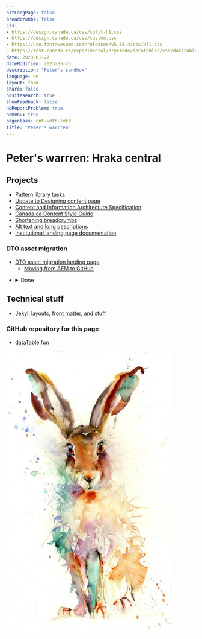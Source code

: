 ```yaml
---
altLangPage: false
breadcrumbs: false
css:
- https://design.canada.ca/css/split-h1.css
- https://design.canada.ca/css/custom.css
- https://use.fontawesome.com/releases/v5.15.4/css/all.css
- https://test.canada.ca/experimental/prycrane/datatables/css/datatables-fun.css
date: 2023-01-27
dateModified: 2023-05-25
description: "Peter's sandbox"
language: en
layout: form
share: false
nositesearch: true
showFeedback: false
noReportProblem: true
nomenu: true
pageclass: cnt-wdth-lmtd
title: "Peter's warrren"
---
```

<div class="row">
  <div class="col-md-8">
    <h1 property="name" id="wb-cont" dir="ltr"><span class="stacked"><span>Peter's warrren</span>: <span>Hraka central</span></span></h1>
    <h2 class="mrgn-tp-lg h3">Projects</h2>
    <ul>
      <li><a href="https://test.canada.ca/experimental/prycrane/pattern-library/">Pattern library tasks</a></li>
      <li><a href="https://test.canada.ca/experimental/prycrane/continuous-improvement/">Update to Designing content page</a></li>
      <li><a href="https://test.canada.ca/experimental/prycrane/architecture/">Content and Information Architecture Specification</a></li>
      <li><a href="https://test.canada.ca/experimental/prycrane/style-guide/index.html">Canada.ca Content Style Guide</a></li>
      <li><a href="https://test.canada.ca/experimental/prycrane/breadcrumbs/">Shortening breadcrumbs</a></li>
      <li><a href="https://test.canada.ca/experimental/prycrane/alt-text/">Alt text and long descriptions</a></li>
      <li><a href="https://test.canada.ca/experimental/ilp/">Institutional landing page documentation</a></li>
    </ul>
    <h3 class="mrgn-tp-lg h4">DTO asset migration</h3>
    <ul>
      <li><a href="https://test.canada.ca/experimental/migration/">DTO asset migration landing page</a>
        <ul>
          <li><a href="https://test.canada.ca/experimental/migration/aem-migration.html">Moving from AEM to GitHub</a></li>
        </ul>
      </li>
    </ul>
    <div class="mrgn-tp-lg">
      <ul class="list-unstyled">
        <li>
          <details>
            <summary>Done</summary>
            <ul class="mrgn-tp-md fa-ul">
              <li><span class="fa-li"><span class="fas fa-check"></span></span><a href="https://test.canada.ca/experimental/prycrane/datatables/">dataTable fun</a></li>
              <li><span class="fa-li"><span class="fas fa-check"></span></span><a href="https://test.canada.ca/experimental/prycrane/example/">Visual examples expand and collapse?</a></li>
              <li><span class="fa-li"><span class="fas fa-check"></span></span><a href="https://test.canada.ca/experimental/prycrane/contactus/">Contact the Digital Transformation Office</a></li>
              <li><span class="fa-li"><span class="fas fa-check"></span></span><a href="https://test.canada.ca/experimental/laura/gcweb/">Global header documentation (Principal Publisher)</a></li>
              <li><span class="fa-li"><span class="fas fa-check"></span></span><a href="https://test.canada.ca/experimental/header-mockups/">Global header mockups</a></li>
            </ul>
          </details>
        </li>
      </ul>
    </div>
    <h2 class="mrgn-tp-lg h3">Technical stuff</h2>
    <ul>
      <li><a href="https://test.canada.ca/experimental/examples/">Jekyll layouts, front matter, and stuff</a></li>
    </ul>
    <h3 class="mrgn-tp-lg h4">GitHub repository for this page</h3>
    <ul class="mrgn-tp-md fa-ul">
      <li><span class="fa-li"><span class="fab fa-github"></span></span><a href="https://github.com/gc-proto/experimental/blob/master/prycrane/index.md">dataTable fun</a></li>
    </ul>
  </div>
  <div class="col-md-4">
    <div class="mrgn-tp-lg"><img src="./images/bunny12.PNG" alt="" class="img-responsive"></div>
  </div>
</div>
